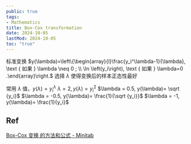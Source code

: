 ```yaml
---
public: true
tags:
- Mathematics
title: Box-Cox transformation
date: 2024-10-05
lastMod: 2024-10-05
toc: "true"
---
```


标准变换
$y(\lambda)=\left\{\begin{array}{l}\frac{y_i^\lambda-1}{\lambda}, \text { 如果 } \lambda \neq 0 ; \\ \ln \left(y_i\right), \text { 如果 } \lambda=0 .\end{array}\right.$
选择 $\lambda$ 使得变换后的样本正态性最好

常用 $\lambda$ 值，$y(\lambda)= y_i^{\lambda}$
$\lambda = 2, y(\lambda)= y_i^2$
$\lambda = 0.5, y(\lambda)= \sqrt {y_i}$
$\lambda = -0.5, y(\lambda)= \frac{1}{\sqrt {y_i}}$
$\lambda = -1, y(\lambda)= \frac{1}{y_i}$

## Ref
[Box-Cox 变换 的方法和公式 - Minitab](https://support.minitab.com/zh-cn/minitab/21/help-and-how-to/quality-and-process-improvement/control-charts/how-to/box-cox-transformation/methods-and-formulas/methods-and-formulas/)